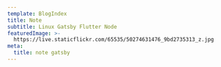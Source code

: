 ```yaml
---
template: BlogIndex
title: Note
subtitle: Linux Gatsby Flutter Node
featuredImage: >-
  https://live.staticflickr.com/65535/50274631476_9bd2735313_z.jpg
meta:
  title: note gatsby
---
```

